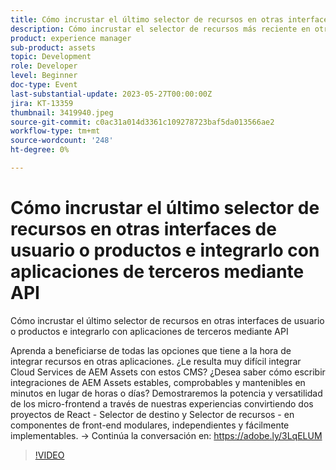 ```yaml
---
title: Cómo incrustar el último selector de recursos en otras interfaces de usuario o productos e integrarlo con aplicaciones de terceros mediante API
description: Cómo incrustar el selector de recursos más reciente en otras interfaces de usuario o productos e integrarlo con aplicaciones de terceros mediante API Obtenga información sobre cómo beneficiarse de todas las opciones que tiene a la hora de integrar recursos en otras aplicaciones. ¿Le resulta muy difícil integrar Cloud Services de AEM Assets con estos CMS? ¿Desea saber cómo escribir integraciones de AEM Assets estables, comprobables y mantenibles en minutos en lugar de horas o días? Demostraremos la potencia y versatilidad de los micro-frontend a través de nuestras experiencias convirtiendo dos proyectos de React - Selector de destino y Selector de recursos - en componentes de front-end modulares, independientes y fácilmente implementables.
product: experience manager
sub-product: assets
topic: Development
role: Developer
level: Beginner
doc-type: Event
last-substantial-update: 2023-05-27T00:00:00Z
jira: KT-13359
thumbnail: 3419940.jpeg
source-git-commit: c0ac31a014d3361c109278723baf5da013566ae2
workflow-type: tm+mt
source-wordcount: '248'
ht-degree: 0%

---
```



# Cómo incrustar el último selector de recursos en otras interfaces de usuario o productos e integrarlo con aplicaciones de terceros mediante API

Cómo incrustar el último selector de recursos en otras interfaces de usuario o productos e integrarlo con aplicaciones de terceros mediante API

Aprenda a beneficiarse de todas las opciones que tiene a la hora de integrar recursos en otras aplicaciones. ¿Le resulta muy difícil integrar Cloud Services de AEM Assets con estos CMS? ¿Desea saber cómo escribir integraciones de AEM Assets estables, comprobables y mantenibles en minutos en lugar de horas o días? Demostraremos la potencia y versatilidad de los micro-frontend a través de nuestras experiencias convirtiendo dos proyectos de React - Selector de destino y Selector de recursos - en componentes de front-end modulares, independientes y fácilmente implementables. → Continúa la conversación en: https://adobe.ly/3LqELUM

>[!VIDEO](https://video.tv.adobe.com/v/3419940/?learn=on)
